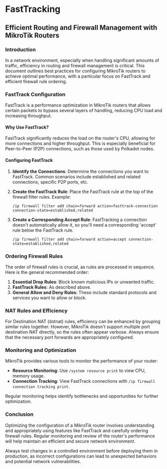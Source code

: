 # FastTracking

## **Efficient Routing and Firewall Management with MikroTik Routers**

### **Introduction**

In a network environment, especially when handling significant amounts of
traffic, efficiency in routing and firewall management is critical. This
document outlines best practices for configuring MikroTik routers to achieve
optimal performance, with a particular focus on FastTrack and efficient
firewall rule ordering.

### **FastTrack Configuration**

FastTrack is a performance optimization in MikroTik routers that allows certain
packets to bypass several layers of handling, reducing CPU load and increasing
throughput.

#### **Why Use FastTrack?**

FastTrack significantly reduces the load on the router's CPU, allowing for more
connections and higher throughput. This is especially beneficial for
Peer-to-Peer (P2P) connections, such as those used by Polkadot nodes.

#### **Configuring FastTrack**

1. **Identify the Connections**: Determine the connections you want to
   FastTrack. Common scenarios include established and related connections,
specific P2P ports, etc.
2. **Create the FastTrack Rule**: Place the FastTrack rule at the top of the
   firewall filter rules. Example:

   ```shell
   /ip firewall filter add chain=forward action=fasttrack-connection connection-state=established,related 
   ```

3. **Create a Corresponding Accept Rule**: FastTracking a connection doesn't
   automatically allow it, so you'll need a corresponding 'accept' rule below
the FastTrack rule.

   ```shell
   /ip firewall filter add chain=forward action=accept connection-state=established,related 
   ```

### **Ordering Firewall Rules**

The order of firewall rules is crucial, as rules are processed in sequence.
Here is the general recommended order:

1. **Essential Drop Rules**: Block known malicious IPs or unwanted traffic.
2. **FastTrack Rules**: As described above.
3. **General Allow and Deny Rules**: These include standard protocols and
   services you want to allow or block.

### **NAT Rules and Efficiency**

For Destination NAT (dstnat) rules, efficiency can be enhanced by grouping
similar rules together. However, MikroTik doesn't support multiple port
destination NAT directly, so the rules often appear verbose. Always ensure that
the necessary port forwards are appropriately configured.

### **Monitoring and Optimization**

MikroTik provides various tools to monitor the performance of your router:

- **Resource Monitoring**: Use `/system resource print` to view CPU, memory
usage.
- **Connection Tracking**: View FastTrack connections with `/ip firewall
connection tracking print`.

Regular monitoring helps identify bottlenecks and opportunities for further
optimization.

### **Conclusion**

Optimizing the configuration of a MikroTik router involves understanding and
appropriately using features like FastTrack and carefully ordering firewall
rules. Regular monitoring and review of the router's performance will help
maintain an efficient and secure network environment.

Always test changes in a controlled environment before deploying them in
production, as incorrect configurations can lead to unexpected behaviors and
potential network vulnerabilities.
